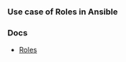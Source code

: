 ### Use case of Roles in Ansible



### Docs

- [Roles](https://docs.ansible.com/ansible/latest/playbook_guide/playbooks_reuse_roles.html)
